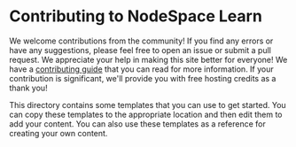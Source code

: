 # Contributing to NodeSpace Learn

We welcome contributions from the community! If you find any errors or have any suggestions, please feel free to open an issue or submit a pull request. We appreciate your help in making this site better for everyone! We have a [contributing guide](/contributing) that you can read for more information. If your contribution is significant, we'll provide you with free hosting credits as a thank you!

This directory contains some templates that you can use to get started. You can copy these templates to the appropriate location and then edit them to add your content. You can also use these templates as a reference for creating your own content.

